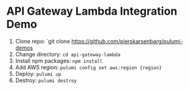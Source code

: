 # API Gateway Lambda Integration Demo

1. Clone repo: `git clone https://github.com/pierskarsenbarg/pulumi-demos
1. Change directory: `cd api-gateway-lambda`
1. Install npm packages: `npm install`
1. Add AWS region: `pulumi config set aws:region {region}`
1. Deploy: `pulumi up`
1. Destroy: `pulumi destroy`